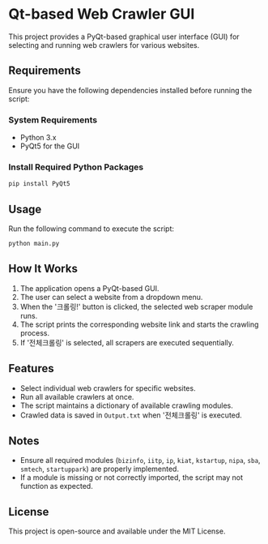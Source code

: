 # Qt-based Web Crawler GUI

This project provides a PyQt-based graphical user interface (GUI) for selecting and running web crawlers for various websites.

## Requirements

Ensure you have the following dependencies installed before running the script:

### System Requirements
- Python 3.x
- PyQt5 for the GUI

### Install Required Python Packages
```bash
pip install PyQt5
```

## Usage

Run the following command to execute the script:
```bash
python main.py
```

## How It Works
1. The application opens a PyQt-based GUI.
2. The user can select a website from a dropdown menu.
3. When the '크롤링!' button is clicked, the selected web scraper module runs.
4. The script prints the corresponding website link and starts the crawling process.
5. If '전체크롤링' is selected, all scrapers are executed sequentially.

## Features
- Select individual web crawlers for specific websites.
- Run all available crawlers at once.
- The script maintains a dictionary of available crawling modules.
- Crawled data is saved in `Output.txt` when '전체크롤링' is executed.

## Notes
- Ensure all required modules (`bizinfo`, `iitp`, `ip`, `kiat`, `kstartup`, `nipa`, `sba`, `smtech`, `startuppark`) are properly implemented.
- If a module is missing or not correctly imported, the script may not function as expected.

## License
This project is open-source and available under the MIT License.

